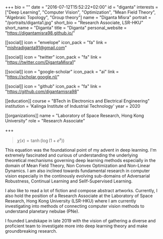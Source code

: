 +++
bio = ""
date = "2016-07-12T15:52:22+02:00"
id = "diganta"
interests = ["Deep Learning", "Computer Vision", "Optimization", "Mean Field Theory", "Algebraic Topology", "Group theory"]
name = "Diganta Misra"
portrait = "/portraits/diganta1.jpg"
short_bio = "Research Associate, LSR-HKU"
short_name = "Diganta"
title = "Diganta"
personal_website = "https://digantamisra98.github.io/"

[[social]]
    icon = "envelope"
    icon_pack = "fa"
    link = "mishradiganta91@gmail.com"

[[social]]
    icon = "twitter"
    icon_pack = "fa"
    link = "https://twitter.com/DigantaMisra1"

[[social]]
    icon = "google-scholar"
    icon_pack = "ai"
    link = "https://scholar.google.nl/"

[[social]]
    icon = "github"
    icon_pack = "fa"
    link = "https://github.com/digantamisra98"

[[education]]
    course = "BTech in Electronics and Electrical Engineering"
    institution = 'Kalinga Institute of Industrial Technology'
    year = 2020

[[organizations]]
    name = "Laboratory of Space Research, Hong Kong University"
    role = "Research Associate"

+++

> $\chi(x) = \tanh(\log(1+{e}^{x}))$

This equation was the foundational point of my advent in deep learning. I'm extremely fascinated and curious of understanding the underlying theoretical mechanisms governing deep learning methods especially in the domain of Mean Field Theory, Non Convex Optimization and Non-Linear Dynamics. I am also inclined towards fundamental research in computer vision especially in the continously evolving sub-domains of Adversarial Robustness, Continual Learning and Sellf-Supervised Learning. 

I also like to read a lot of fiction and compose abstract artworks. Currently, I also hold the position of a Research Associate at the Laboratory of Space Research, Hong Kong University (LSR-HKU) where I am currently investigating into methods of connecting computer vision methods to understand planetary nebulae (PNe). 

I founded Landskape in late 2019 with the vision of gathering a diverse and proficient team to investigate more into deep learning theory and make groundbreaking research. 


